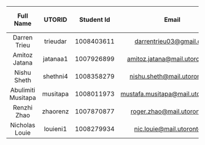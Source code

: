 | Full Name | UTORID | Student Id | Email | Best Way to Contact | Slack Username |
| :--------------: | :--------------: | :--------------: | :--------------: | :--------------: | :--------------: |
| Darren Trieu | trieudar | 1008403611 | darrentrieu03@gmail.com | Email | Darren Trieu |
| Amitoz Jatana | jatanaa1 | 1007926899 | amitoz.jatana@mail.utoronto.ca | Email | Amitoz Jatana |
| Nishu Sheth | shethni4 | 1008358279 | nishu.sheth@mail.utoronto.ca | Email | Nishu Sheth |
| Abulimiti Musitapa | musitapa | 1008011973 | mustafa.musitapa@mail.utoronto.ca | Email | Mustafa |
| Renzhi Zhao | zhaorenz | 1007870877 | roger.zhao@mail.utoronto.ca | Email | Roger Zhao |
| Nicholas Louie | louieni1 | 1008279934 | nic.louie@mail.utoronto.ca | Email | Nicholas Louie |
